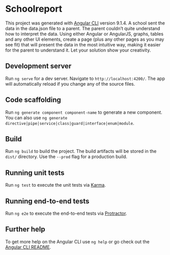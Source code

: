 # Schoolreport

This project was generated with [Angular CLI](https://github.com/angular/angular-cli) version 9.1.4.
A school sent the data in the data.json file to a parent. The parent couldn’t quite understand how to interpret the
data. Using either Angular or AngularJS, graphs, tables and any other UI elements, create a page (plus any other
pages as you may see fit) that will present the data in the most intuitive way, making it easier for the parent to
understand it. Let your solution show your creativity.

## Development server

Run `ng serve` for a dev server. Navigate to `http://localhost:4200/`. The app will automatically reload if you change any of the source files.

## Code scaffolding

Run `ng generate component component-name` to generate a new component. You can also use `ng generate directive|pipe|service|class|guard|interface|enum|module`.

## Build

Run `ng build` to build the project. The build artifacts will be stored in the `dist/` directory. Use the `--prod` flag for a production build.

## Running unit tests

Run `ng test` to execute the unit tests via [Karma](https://karma-runner.github.io).

## Running end-to-end tests

Run `ng e2e` to execute the end-to-end tests via [Protractor](http://www.protractortest.org/).

## Further help

To get more help on the Angular CLI use `ng help` or go check out the [Angular CLI README](https://github.com/angular/angular-cli/blob/master/README.md).
